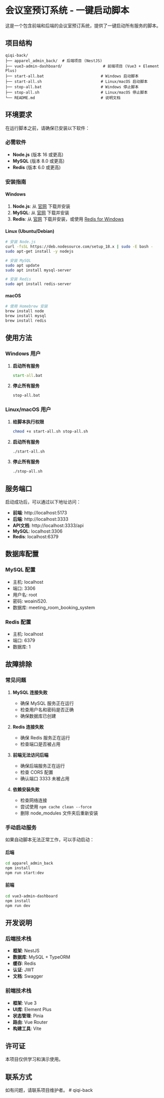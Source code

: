 # 会议室预订系统 - 一键启动脚本

这是一个包含前端和后端的会议室预订系统，提供了一键启动所有服务的脚本。

## 项目结构

```
qiqi-back/
├── apparel_admin_back/  # 后端项目 (NestJS)
├── vue3-admin-dashboard/                  # 前端项目 (Vue3 + Element Plus)
├── start-all.bat                         # Windows 启动脚本
├── start-all.sh                          # Linux/macOS 启动脚本
├── stop-all.bat                          # Windows 停止脚本
├── stop-all.sh                           # Linux/macOS 停止脚本
└── README.md                             # 说明文档
```

## 环境要求

在运行脚本之前，请确保已安装以下软件：

### 必需软件
- **Node.js** (版本 16 或更高)
- **MySQL** (版本 8.0 或更高)
- **Redis** (版本 6.0 或更高)

### 安装指南

#### Windows
1. **Node.js**: 从 [官网](https://nodejs.org/) 下载并安装
2. **MySQL**: 从 [官网](https://dev.mysql.com/downloads/mysql/) 下载并安装
3. **Redis**: 从 [官网](https://redis.io/download) 下载并安装，或使用 [Redis for Windows](https://github.com/microsoftarchive/redis/releases)

#### Linux (Ubuntu/Debian)
```bash
# 安装 Node.js
curl -fsSL https://deb.nodesource.com/setup_18.x | sudo -E bash -
sudo apt-get install -y nodejs

# 安装 MySQL
sudo apt update
sudo apt install mysql-server

# 安装 Redis
sudo apt install redis-server
```

#### macOS
```bash
# 使用 Homebrew 安装
brew install node
brew install mysql
brew install redis
```

## 使用方法

### Windows 用户

1. **启动所有服务**
   ```cmd
   start-all.bat
   ```

2. **停止所有服务**
   ```cmd
   stop-all.bat
   ```

### Linux/macOS 用户

1. **给脚本执行权限**
   ```bash
   chmod +x start-all.sh stop-all.sh
   ```

2. **启动所有服务**
   ```bash
   ./start-all.sh
   ```

3. **停止所有服务**
   ```bash
   ./stop-all.sh
   ```

## 服务端口

启动成功后，可以通过以下地址访问：

- **前端**: http://localhost:5173
- **后端**: http://localhost:3333
- **API文档**: http://localhost:3333/api
- **MySQL**: localhost:3306
- **Redis**: localhost:6379

## 数据库配置

### MySQL 配置
- 主机: localhost
- 端口: 3306
- 用户名: root
- 密码: woaini520.
- 数据库: meeting_room_booking_system

### Redis 配置
- 主机: localhost
- 端口: 6379
- 数据库: 1

## 故障排除

### 常见问题

1. **MySQL 连接失败**
   - 确保 MySQL 服务正在运行
   - 检查用户名和密码是否正确
   - 确保数据库已创建

2. **Redis 连接失败**
   - 确保 Redis 服务正在运行
   - 检查端口是否被占用

3. **前端无法访问后端**
   - 确保后端服务正在运行
   - 检查 CORS 配置
   - 确认端口 3333 未被占用

4. **依赖安装失败**
   - 检查网络连接
   - 尝试使用 `npm cache clean --force`
   - 删除 node_modules 文件夹后重新安装

### 手动启动服务

如果自动脚本无法正常工作，可以手动启动：

#### 后端
```bash
cd apparel_admin_back
npm install
npm run start:dev
```

#### 前端
```bash
cd vue3-admin-dashboard
npm install
npm run dev
```

## 开发说明

### 后端技术栈
- **框架**: NestJS
- **数据库**: MySQL + TypeORM
- **缓存**: Redis
- **认证**: JWT
- **文档**: Swagger

### 前端技术栈
- **框架**: Vue 3
- **UI库**: Element Plus
- **状态管理**: Pinia
- **路由**: Vue Router
- **构建工具**: Vite

## 许可证

本项目仅供学习和演示使用。

## 联系方式

如有问题，请联系项目维护者。 # qiqi-back
